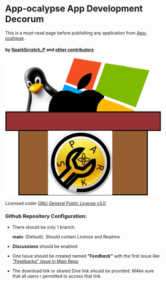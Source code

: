 # App-ocalypse App Development Decorum

 This is a must-read page before publishing any application from [App-ocalypse](https://app-ocalypse.github.io/App-ocalypse/) .
 
#### by [SparkScratch_P](https://github.com/SparkScratch-P) and [other contributors](https://github.com/orgs/App-ocalypse/people)
![icon](https://raw.githubusercontent.com/App-ocalypse/App-ocalypse/3004baca807dfb288088ee147573ec8936c9fecd/appocalypse%20poster%20icon.svg) 

Licensed under [GNU General Public License v3.0](https://github.com/App-ocalypse/App-ocalypse/blob/main/LICENSE)
 
### Github Repository Configuration:
 - There should be only 1 branch:
 
      **main**: (Default). Should contain License and Readme 
     
 - ***Discussions*** should be enabled.
 - One Issue should be created named ***"Feedback"*** with the first issue like ["Feedbacks" issue in Main Repo](https://github.com/App-ocalypse/App-ocalypse/issues/1)
  - The download link or shared Dive link should be provided. MAke sure that all users r permitted to access that link.
